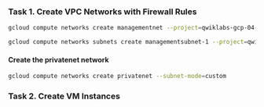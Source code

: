 ### **Task 1. Create VPC Networks with Firewall Rules**

```bash
gcloud compute networks create managementnet --project=qwiklabs-gcp-04-10e0bfc4aa8f --subnet-mode=custom --mtu=1460 --bgp-routing-mode=regional --bgp-best-path-selection-mode=legacy
```
```bash
gcloud compute networks subnets create managementsubnet-1 --project=qwiklabs-gcp-04-10e0bfc4aa8f --description=subred --range=10.130.0.0/20 --stack-type=IPV4_ONLY --network=managementnet --region=us-west1
```
#### Create the privatenet network 

```bash
gcloud compute networks create privatenet --subnet-mode=custom
```

### **Task 2. Create VM Instances**
